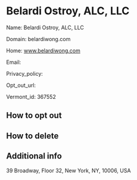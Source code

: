 
# Belardi Ostroy, ALC, LLC

Name: Belardi Ostroy, ALC, LLC

Domain: belardiwong.com

Home: www.belardiwong.com

Email: 

Privacy_policy: 

Opt_out_url: 

Vermont_id: 367552



## How to opt out



## How to delete



## Additional info



39 Broadway, Floor 32, New York, NY, 10006, USA

